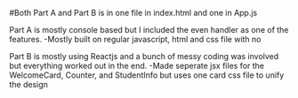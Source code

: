 #Both Part A and Part B is in one file in index.html and one in App.js

Part A is mostly console based but I included the even handler as one of the features.
-Mostly built on regular javascript, html and css file with no

Part B is mostly using Reactjs and a bunch of messy coding was involved but everything worked out in the end.
-Made seperate jsx files for the WelcomeCard, Counter, and StudentInfo but uses one card css file to unify the design
